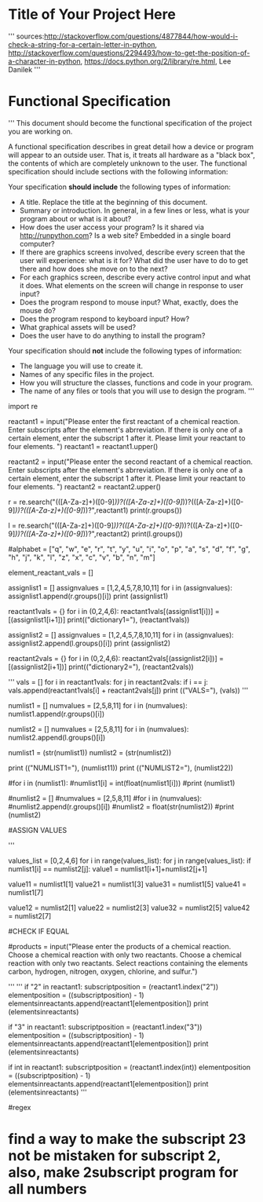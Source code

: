 # Title of Your Project Here

'''
sources:http://stackoverflow.com/questions/4877844/how-would-i-check-a-string-for-a-certain-letter-in-python, http://stackoverflow.com/questions/2294493/how-to-get-the-position-of-a-character-in-python, https://docs.python.org/2/library/re.html, Lee Danilek
'''

# Functional Specification

'''
This document should become the functional specification of the project you are working on.

A functional specification describes in great detail how a device or program will appear to an
outside user. That is, it treats all hardware as a "black box", the contents of which are completely
unknown to the user. The functional specification should include sections with the following information:

Your specification **should include** the following types of information:

* A title. Replace the title at the beginning of this document.
* Summary or introduction. In general, in a few lines or less, what is your program about or what is it about?
* How does the user access your program? Is it shared via http://runpython.com? Is a web site? Embedded in 
  a single board computer? 
* If there are graphics screens involved, describe every screen that the user will experience: what is it for? 
  What did the user have to do to get there and how does she move on to the next?
* For each graphics screen, describe every active control input and what it does. What elements on the screen will
  change in response to user input?
* Does the program respond to mouse input? What, exactly, does the mouse do?
* Does the program respond to keyboard input? How?
* What graphical assets will be used?
* Does the user have to do anything to install the program?

Your specification should **not** include the following types of information:

* The language you will use to create it.
* Names of any specific files in the project.
* How you will structure the classes, functions and code in your program.
* The name of any files or tools that you will use to design the program.
'''

import re

reactant1 = input("Please enter the first reactant of a chemical reaction. Enter subscripts after the element's abrreviation. If there is only one of a certain element, enter the subscript 1 after it. Please limit your reactant to four elements. ")
reactant1 = reactant1.upper()

reactant2 = input("Please enter the second reactant of a chemical reaction. Enter subscripts after the element's abrreviation. If there is only one of a certain element, enter the subscript 1 after it. Please limit your reactant to four elements. ")
reactant2 = reactant2.upper()

r = re.search("(([A-Za-z]+)([0-9]*))?(([A-Za-z]+)([0-9]*))?(([A-Za-z]+)([0-9]*))?(([A-Za-z]+)([0-9]*))?",reactant1)
print(r.groups())

l = re.search("(([A-Za-z]+)([0-9]*))?(([A-Za-z]+)([0-9]*))?(([A-Za-z]+)([0-9]*))?(([A-Za-z]+)([0-9]*))?",reactant2)
print(l.groups())

#alphabet = ["q", "w", "e", "r", "t", "y", "u", "i", "o", "p", "a", "s", "d", "f", "g", "h", "j", "k", "l", "z", "x", "c", "v", "b", "n", "m"]

element_reactant_vals = []


assignlist1 = []
assignvalues = [1,2,4,5,7,8,10,11]
for i in (assignvalues):
    assignlist1.append(r.groups()[i])
print (assignlist1)

reactant1vals = {}
for i in (0,2,4,6):
    reactant1vals[(assignlist1[i])] = [(assignlist1[i+1])]
print(("dictionary1="), (reactant1vals))


assignlist2 = []
assignvalues = [1,2,4,5,7,8,10,11]
for i in (assignvalues):
    assignlist2.append(l.groups()[i])
print (assignlist2)

reactant2vals = {}
for i in (0,2,4,6):
    reactant2vals[(assignlist2[i])] = [(assignlist2[i+1])]
print(("dictionary2="), (reactant2vals))

'''
vals = []
for i in reactant1vals:
    for j in reactant2vals:
        if i == j:
            vals.append(reactant1vals[i] + reactant2vals[j])
print (("VALS="), (vals))
'''



numlist1 = []
numvalues = [2,5,8,11]
for i in (numvalues):
    numlist1.append(r.groups()[i])

numlist2 = []
numvalues = [2,5,8,11]
for i in (numvalues):
    numlist2.append(l.groups()[i])

numlist1 = (str(numlist1))
numlist2 = (str(numlist2))

print (("NUMLIST1="), (numlist11))
print (("NUMLIST2="), (numlist22))

#for i in (numlist1):
    #numlist1[i] = int(float(numlist1[i]))
    #print (numlist1)



#numlist2 = []
#numvalues = [2,5,8,11]
#for i in (numvalues):
    #numlist2.append(r.groups()[i])
#numlist2 = float(str(numlist2))
#print (numlist2)


#ASSIGN VALUES

'''

values_list = [0,2,4,6]
for i in range(values_list):
    for j in range(values_list):
        if numlist1[i] == numlist2[j]:
            value1 = numlist1[i+1]+numlist2[j+1]

value11 = numlist1[1]
value21 = numlist1[3]
value31 = numlist1[5]
value41 = numlist1[7]

value12 = numlist2[1]
value22 = numlist2[3]
value32 = numlist2[5]
value42 = numlist2[7]


#CHECK IF EQUAL


    
       
       
       
       
       
       
       




#products = input("Please enter the products of a chemical reaction. Choose a chemical reaction with only two reactants. Choose a chemical reaction with only two reactants. Select reactions containing the elements carbon, hydrogen, nitrogen, oxygen, chlorine, and sulfur.")


'''
'''
if "2" in reactant1:
    subscriptposition = (reactant1.index("2"))
    elementposition = ((subscriptposition) - 1)
    elementsinreactants.append(reactant1[elementposition])
    print (elementsinreactants)
    
if "3" in reactant1:
    subscriptposition = (reactant1.index("3"))
    elementposition = ((subscriptposition) - 1)
    elementsinreactants.append(reactant1[elementposition])
    print (elementsinreactants)
  
if int in reactant1:
    subscriptposition = (reactant1.index(int))
    elementposition = ((subscriptposition) - 1)
    elementsinreactants.append(reactant1[elementposition])
    print (elementsinreactants)
'''
    
    
    
    
    
    
    
    
#regex
    
    
# find a way to make the subscript 23 not be mistaken for subscript 2, also, make 2subscript program for all numbers
    
    
    
    
    
    
    
    
    
    
    
    
    
    
    


